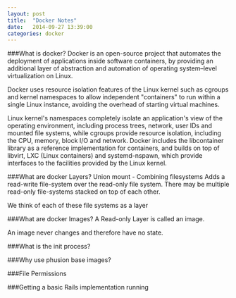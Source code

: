 ```yaml
---
layout: post
title:  "Docker Notes"
date:   2014-09-27 13:39:00
categories: docker
---
```

###What is docker?
Docker is an open-source project that automates the deployment of applications inside software containers, by providing an additional layer of abstraction and automation of operating system–level virtualization on Linux.

Docker uses resource isolation features of the Linux kernel such as cgroups and kernel namespaces to allow independent "containers" to run within a single Linux instance, avoiding the overhead of starting virtual machines.

Linux kernel's namespaces completely isolate an application's view of the operating environment, including process trees, network, user IDs and mounted file systems, while cgroups provide resource isolation, including the CPU, memory, block I/O and network. Docker includes the libcontainer library as a reference implementation for containers, and builds on top of libvirt, LXC (Linux containers) and systemd-nspawn, which provide interfaces to the facilities provided by the Linux kernel.

###What are docker Layers?
Union mount - Combining filesystems
Adds a read-write file-system over the read-only file system. There may be multiple read-only file-systems stacked on top of each other.

We think of each of these file systems as a layer

###What are docker Images?
A Read-only Layer is called an image.

An image never changes and therefore have no state.

###What is the init process?

###Why use phusion base images?

###File Permissions

###Getting a basic Rails implementation running